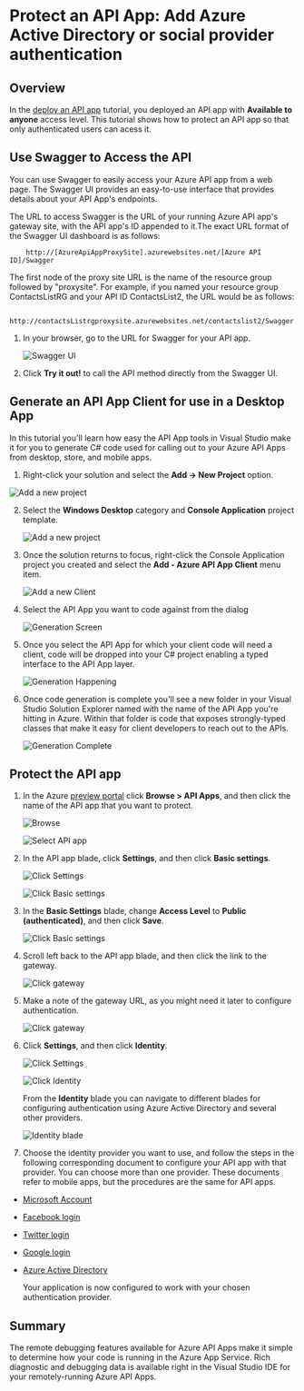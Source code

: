 <properties 
	pageTitle="Remotely debug an Azure API App" 
	description="Learn how to remotely debug an Azure API App using Visual Studio." 
	services="app-service-api" 
	documentationCenter=".net" 
	authors="tdykstra" 
	manager="wpickett" 
	editor="jimbe"/>

<tags 
	ms.service="app-service-api" 
	ms.workload="web" 
	ms.tgt_pltfrm="dotnet" 
	ms.devlang="na" 
	ms.topic="article" 
	ms.date="02/19/2015" 
	ms.author="tdykstra"/>

# Protect an API App: Add Azure Active Directory or social provider authentication

## Overview

In the [deploy an API app](/app-service-dotnet-deploy-api-app/) tutorial, you deployed an API app with **Available to anyone** access level. This tutorial shows how to protect an API app so that only authenticated users can acess it.

## Use Swagger to Access the API 

You can use Swagger to easily access your Azure API app from a web page. The Swagger UI provides an easy-to-use interface that provides details about your API App's endpoints.

The URL to access Swagger is the URL of your running Azure API app's gateway site, with the API app's ID appended to it.The exact URL format of the Swagger UI dashboard is as follows:

    	http://[AzureApiAppProxySite].azurewebsites.net/[Azure API ID]/Swagger

The first node of the proxy site URL is the name of the resource group followed by "proxysite". For example, if you named your resource group ContactsListRG and your API ID ContactsList2, the URL would be as follows:

		http://contactsListrgproxysite.azurewebsites.net/contactslist2/Swagger 

1. In your browser, go to the URL for Swagger for your API app.  

	![Swagger UI](./media/app-service-dotnet-remotely-debug-api-app/40-swagger-ui.png)

2. Click **Try it out!** to call the API method directly from the Swagger UI. 

## Generate an API App Client for use in a Desktop App

In this tutorial you'll learn how easy the API App tools in Visual Studio make it for you to generate C# code used for calling out to your Azure API Apps from desktop, store, and mobile apps. 

1. Right-click your solution and select the **Add -> New Project** option.

![Add a new project](./media/app-service-dotnet-remotely-debug-api-app/01-add-new-project.png)

2. Select the **Windows Desktop** category and **Console Application** project template.

	![Add a new project](./media/app-service-dotnet-remotely-debug-api-app/02-contact-list-console-project.png)

3. Once the solution returns to focus, right-click the Console Application project you created and select the **Add - Azure API App Client** menu item. 

	![Add a new Client](./media/app-service-dotnet-remotely-debug-api-app/03-add-azure-api-client.png)
	
4. Select the API App you want to code against from the dialog

	![Generation Screen](./media/app-service-dotnet-remotely-debug-api-app/04-select-the-api.png)

5. Once you select the API App for which your client code will need a client, code will be dropped into your C# project enabling a typed interface to the API App layer.

	![Generation Happening](./media/app-service-dotnet-remotely-debug-api-app/05-metadata-downloading.png)

6. Once code generation is complete you'll see a new folder in your Visual Studio Solution Explorer named with the name of the API App you're hitting in Azure. Within that folder is code that exposes strongly-typed classes that make it easy for client developers to reach out to the APIs. 

	![Generation Complete](./media/app-service-dotnet-remotely-debug-api-app/06-code-gen-output.png)

## Protect the API app

1. In the Azure [preview portal](https://portal.azure.com/) click **Browse > API Apps**, and then click the name of the API app that you want to protect.

	![Browse](./media/app-service-api-dotnet-add-authentication/browse.png)

	![Select API app](./media/app-service-api-dotnet-add-authentication/select.png)

2. In the API app blade, click **Settings**, and then click **Basic settings**.

	![Click Settings](./media/app-service-api-dotnet-add-authentication/clicksettings.png)

	![Click Basic settings](./media/app-service-api-dotnet-add-authentication/clickbasicsettings.png)

3. In the **Basic Settings** blade, change **Access Level** to **Public (authenticated)**, and then click **Save**.

	![Click Basic settings](./media/app-service-api-dotnet-add-authentication/setpublicauth.png)

4. Scroll left back to the API app blade, and then click the link to the gateway.

	![Click gateway](./media/app-service-api-dotnet-add-authentication/gateway.png)

5. Make a note of the gateway URL, as you might need it later to configure authentication.

	![Click gateway](./media/app-service-api-dotnet-add-authentication/gatewayurl.png)
 
7. Click **Settings**, and then click **Identity**.

	![Click Settings](./media/app-service-api-dotnet-add-authentication/clicksettingsingateway.png)

	![Click Identity](./media/app-service-api-dotnet-add-authentication/clickidentity.png)

	From the **Identity** blade you can navigate to different blades for configuring authentication using Azure Active Directory and several other providers.

	![Identity blade](./media/app-service-api-dotnet-add-authentication/identityblade.png)
  
3. Choose the identity provider you want to use, and follow the steps in the following corresponding document to configure your API app with that provider. You can choose more than one provider.  These documents refer to mobile apps, but the procedures are the same for API apps.

 - [Microsoft Account](../app-service-mobile-how-to-configure-microsoft-authentication-preview/)
 - [Facebook login](../app-service-mobile-how-to-configure-facebook-authentication-preview/)
 - [Twitter login](../app-service-mobile-how-to-configure-twitter-authentication-preview/)
 - [Google login](../app-service-mobile-how-to-configure-google-authentication-preview/)
 - [Azure Active Directory](../app-service-mobile-how-to-configure-active-directory-authentication-preview/)

	Your application is now configured to work with your chosen authentication provider.

## Summary

The remote debugging features available for Azure API Apps make it simple to determine how your code is running in the Azure App Service. Rich diagnostic and debugging data is available right in the Visual Studio IDE for your remotely-running Azure API Apps.
